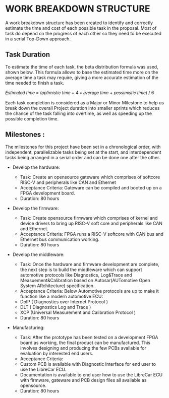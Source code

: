 # WORK BREAKDOWN STRUCTURE

A work breakdown structure has been created to identify and correctly estimate the time and cost of each possible task in the proposal. Most of task do depend on the progress of each other so they need to be executed in a serial Top-Down approach.
 
## Task Duration
To estimate the time of each task, the beta distribution formula was used, shown below. This formula allows to base the estimated time more on the average time a task may require, giving a more accurate estimation of the time needed to finish a task.

𝐸𝑠𝑡𝑖𝑚𝑎𝑡𝑒𝑑 𝑡𝑖𝑚𝑒 = (𝑜𝑝𝑡𝑖𝑚𝑖𝑠𝑡𝑖𝑐 𝑡𝑖𝑚𝑒 + 4 ∗ 𝑎𝑣𝑒𝑟𝑎𝑔𝑒 𝑡𝑖𝑚𝑒 + 𝑝𝑒𝑠𝑠𝑖𝑚𝑖𝑠𝑡𝑖𝑐 𝑡𝑖𝑚𝑒) / 6 

Each task completion is considered as a Major or Minor Milestone to help us break down the overall Project duration into smaller sprints which reduces the chance of the task falling into overtime, as well as speeding up the possible completion time.

## Milestones :
The milestones for this project have been set in a chronological order, with independent, parallelizable tasks being set at the start, and interdependent tasks being arranged in a serial order and can be done one after the other.

* Develop the hardware:
    * Task: Create an opensource gateware which comprises of softcore RISC-V and peripherals like CAN and Ethernet
    * Acceptance Criteria: Gateware can be compiled and booted up on a FPGA development board.
    * Duration: 80 hours

* Develop the firmware:
    * Task: Create opensource firmware which comprises of kernel and device drivers to bring up RISC-V soft core and peripherals like CAN and Ethernet.
    * Acceptance Criteria: FPGA runs a RISC-V softcore with CAN bus and Ethernet bus communication working.
    * Duration: 80 hours

* Develop the middleware:
    * Task: Once the hardware and firmware development are complete, the next step is to build the middleware which can support automotive protocols like Diagnostics, Log&Trace and  Measuement&Calibration based on Autosar(AUTomotive Open System ARchitecture) specification.
    * Acceptance Criteria: Below Automotive protocols are up to make it function like a modern automotive ECU:
	* DoIP ( Diagnostics over Internet Protocol )
	* DLT ( Diagnostics Log and Trace ) 
	* XCP (Universal Measurement and Calibration Protocol )
	* Duration: 80 hours

* Manufacturing:
    * Task: After the prototype has been tested on a development FPGA board as working, the final product can be manufactured. This involves designing and producing the few PCBs available for evaluation by interested end users.
    * Acceptance Criteria:
	* Custom PCB is available with Diagnostic Interface for end user to use the LibreCar ECU.
	* Documentation is available to end user how to use the LibreCar ECU with firmware, gateware and PCB design files all available as opensource.
	* Duration: 80 hours
